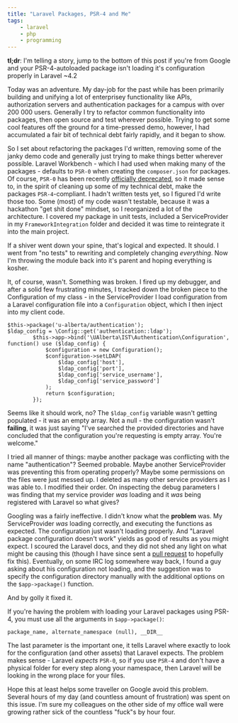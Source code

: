 ```yaml
---
title: "Laravel Packages, PSR-4 and Me"
tags:
    - laravel
    - php
    - programming
---
```

**tl;dr**: I'm telling a story, jump to the bottom of this post if you're from Google and your PSR-4-autoloaded package isn't loading it's configuration properly in Laravel ~4.2

Today was an adventure. My day-job for the past while has been primarily building and unifying a lot of enterprisey functionality like APIs, authorization servers and authentication packages for a campus with over 200 000 users. Generally I try to refactor common functionality into packages, then open source and test wherever possible. Trying to get some cool features off the ground for a time-pressed demo, however, I had accumulated a fair bit of technical debt fairly rapidly, and it began to show.

So I set about refactoring the packages I'd written, removing some of the janky demo code and generally just trying to make things better wherever possible. Laravel Workbench - which I had used when making many of the packages - defaults to `PSR-0` when creating the `composer.json` for packages.  Of course, `PSR-0` has been recently [officially deprecated](https://github.com/php-fig/fig-standards/commit/master), so it made sense to, in the spirit of cleaning up some of my technical debt, make the packages `PSR-4`-compliant. I hadn't written tests yet, so I figured I'd write those too. Some (most) of my code wasn't testable, because it was a hackathon "get shit done" mindset, so I reorganized a lot of the architecture. I covered my package in unit tests, included a ServiceProvider in my `FrameworkIntegration` folder and decided it was time to reintegrate it into the main project.

If a shiver went down your spine, that's logical and expected. It should. I went from "no tests" to rewriting and completely changing *everything*. Now I'm throwing the module back into it's parent and hoping everything is kosher. 

It, of course, wasn't. Something was broken. I fired up my debugger, and after a solid few frustrating minutes, I tracked down the broken piece to the Configuration of my class - in the ServiceProvider I load configuration from a Laravel configuration file into a `Configuration` object, which I then inject into my client code.

```.language-php
$this->package('u-alberta/authentication');
$ldap_config = \Config::get('authentication::ldap');
        $this->app->bind('\UAlberta\IST\Authentication\Configuration', function() use ($ldap_config) {
            $configuration = new Configuration();
            $configuration->setLDAP(
                $ldap_config['host'],
                $ldap_config['port'],
                $ldap_config['service_username'],
                $ldap_config['service_password']
            );
            return $configuration;
        });
```

Seems like it should work, no? The `$ldap_config` variable wasn't getting populated - it was an empty array. Not a null - the configuration wasn't **failing**, it was just saying "I've searched the provided directories and have concluded that the configuration you're requesting is empty array. You're welcome."

I tried all manner of things: maybe another package was conflicting with the name "authentication"? Seemed probable. Maybe another ServiceProvider was preventing this from operating properly? Maybe some permissions on the files were just messed up. I deleted as many other service providers as I was able to. I modified their order. On inspecting the debug parameters I was finding that my service provider *was* loading and it *was* being registered with Laravel so what gives?

Googling was a fairly ineffective. I didn't know what the **problem** was. My ServiceProvider *was* loading correctly, and executing the functions as expected. The configuration just wasn't loading properly. And "Laravel package configuration doesn't work" yields as good of results as you might expect. I scoured the Laravel docs, and they did not shed any light on what might be causing this (though I have since sent a [pull request](https://github.com/laravel/docs/pull/964) to hopefully fix this). Eventually, on some IRC log somewhere way back, I found a guy asking about his configuration not loading, and the suggestion was to specify the configuration directory manually with the additional options on the `$app->package()` function.

And by golly it fixed it.

If you're having the problem with loading your Laravel packages using PSR-4, you must use all the arguments in `$app->package()`:

`package_name, alternate_namespace (null), __DIR__`

The last parameter is the important one, it tells Laravel where exactly to look for the configuration (and other assets) that Laravel expects. The problem makes sense - Laravel *expects* `PSR-0`, so if you use `PSR-4` and don't have a physical folder for every step along your namespace, then Laravel will be looking in the wrong place for your files.

Hope this at least helps some traveller on Google avoid this problem. Several hours of my day (and countless amount of frustration) was spent on this issue. I'm sure my colleagues on the other side of my office wall were growing rather sick of the countless "fuck"s by hour four. 